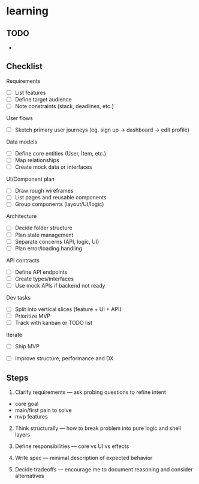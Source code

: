 # learning

## TODO

* 


## Checklist

Requirements
* [ ] List features
* [ ] Define target audience
* [ ] Note constraints (stack, deadlines, etc.)

User flows
* [ ] Sketch primary user journeys (eg. sign up -> dashboard -> edit profile)

Data models
* [ ] Define core entities (User, Item, etc.)
* [ ] Map relationships
* [ ] Create mock data or interfaces

UI/Component plan
* [ ] Draw rough wireframes
* [ ] List pages and reusable components
* [ ] Group components (layout/UI/logic)

Architecture
* [ ] Decide folder structure
* [ ] Plan state management
* [ ] Separate concerns (API, logic, UI)
* [ ] Plan error/loading handling

API contracts
* [ ] Define API endpoints
* [ ] Create types/interfaces
* [ ] Use mock APIs if backend not ready

Dev tasks
* [ ] Split into vertical slices (feature + UI + API)
* [ ] Prioritize MVP
* [ ] Track with kanban or TODO list

Iterate
* [ ] Ship MVP
* [ ] Improve structure, performance and DX


## Steps

1. Clarify requirements — ask probing questions to refine intent

* core goal
* main/first pain to solve
* mvp features

2. Think structurally — how to break problem into pure logic and shell layers

3. Define responsibilities — core vs UI vs effects

4. Write spec — minimal description of expected behavior

5. Decide tradeoffs — encourage me to document reasoning and consider alternatives
